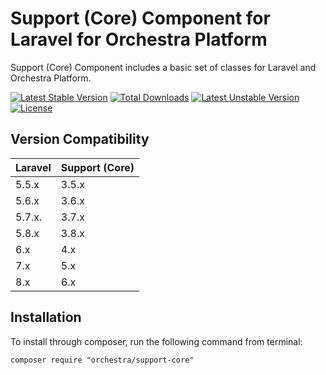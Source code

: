 Support (Core) Component for Laravel for Orchestra Platform
==============

Support (Core) Component includes a basic set of classes for Laravel and Orchestra Platform.

[![Latest Stable Version](https://poser.pugx.org/orchestra/support-core/version)](https://packagist.org/packages/orchestra/support-core)
[![Total Downloads](https://poser.pugx.org/orchestra/support-core/downloads)](https://packagist.org/packages/orchestra/support-core)
[![Latest Unstable Version](https://poser.pugx.org/orchestra/support-core/v/unstable)](//packagist.org/packages/orchestra/support-core)
[![License](https://poser.pugx.org/orchestra/support-core/license)](https://packagist.org/packages/orchestra/support-core)

## Version Compatibility

Laravel    | Support (Core)
:----------|:----------
 5.5.x     | 3.5.x
 5.6.x     | 3.6.x
 5.7.x.    | 3.7.x
 5.8.x     | 3.8.x
 6.x       | 4.x
 7.x       | 5.x
 8.x       | 6.x

## Installation

To install through composer, run the following command from terminal:

    composer require "orchestra/support-core"
